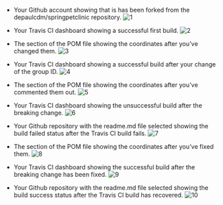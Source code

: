 - Your Github account showing that is has been forked from the depaulcdm/springpetclinic repository.
![1](https://user-images.githubusercontent.com/78507684/109454948-1762f900-7a1b-11eb-9688-bbfa382fa272.PNG)

- Your Travis CI dashboard showing a successful first build.
![2](https://user-images.githubusercontent.com/78507684/109454966-247fe800-7a1b-11eb-8489-26c6c59e232c.PNG)

- The section of the POM file showing the coordinates after you’ve changed them.
![3](https://user-images.githubusercontent.com/78507684/109454990-2f3a7d00-7a1b-11eb-9d19-7463700b11f3.PNG)

- Your Travis CI dashboard showing a successful build after your change of the group ID.
![4](https://user-images.githubusercontent.com/78507684/109455000-35305e00-7a1b-11eb-9544-b882778d4f42.PNG)

- The section of the POM file showing the coordinates after you’ve commented them out.
![5](https://user-images.githubusercontent.com/78507684/109455008-3b263f00-7a1b-11eb-85f2-979c87edf02d.PNG)

- Your Travis CI dashboard showing the unsuccessful build after the breaking change.
![6](https://user-images.githubusercontent.com/78507684/109455018-41b4b680-7a1b-11eb-817c-be5d5fcd16e6.PNG)

- Your Github repository with the readme.md file selected showing the build failed status after the Travis CI build fails.
![7](https://user-images.githubusercontent.com/78507684/109455023-46796a80-7a1b-11eb-9ad3-fc72e73f2ccf.PNG)

- The section of the POM file showing the coordinates after you’ve fixed them.
![8](https://user-images.githubusercontent.com/78507684/109455037-4bd6b500-7a1b-11eb-8aa2-9b776d10084a.PNG)

- Your Travis CI dashboard showing the successful build after the breaking change has been fixed.
![9](https://user-images.githubusercontent.com/78507684/109455043-5133ff80-7a1b-11eb-86d4-b1c81a2699c3.PNG)

- Your Github repository with the readme.md file selected showing the build success status after the Travis CI build has recovered.
![10](https://user-images.githubusercontent.com/78507684/109455049-55601d00-7a1b-11eb-83b0-d1f74ec78039.PNG)

